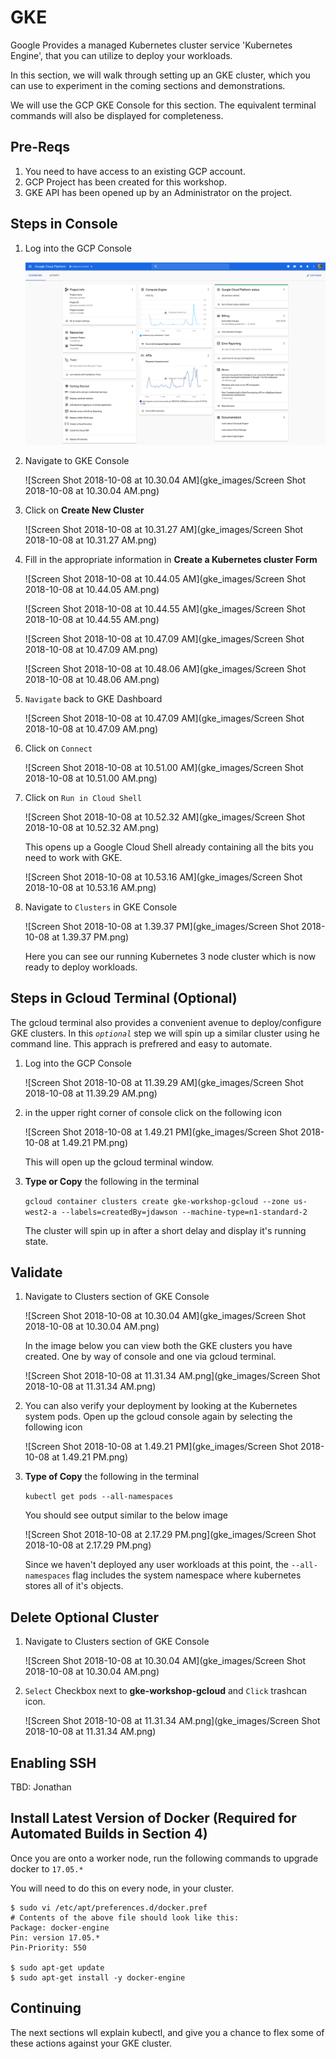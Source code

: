 # GKE

Google Provides a managed Kubernetes cluster service 'Kubernetes Engine', that you can utilize to deploy your workloads.

In this section, we will walk through setting up an GKE cluster, which you can use to experiment in the coming sections and demonstrations.

We will use the GCP GKE Console for this section. The equivalent terminal commands will also be displayed for completeness.


## Pre-Reqs

1. You need to have access to an existing GCP account.
2. GCP Project has been created for this workshop.
3. GKE API has been opened up by an Administrator on the project.

## Steps in Console

1. Log into the GCP Console

	![image14](gke_images/image-14.png)
	
2. Navigate to GKE Console

    ![Screen Shot 2018-10-08 at 10.30.04 AM](gke_images/Screen Shot 2018-10-08 at 10.30.04 AM.png)
    
3. Click on **Create New Cluster**

    ![Screen Shot 2018-10-08 at 10.31.27 AM](gke_images/Screen Shot 2018-10-08 at 10.31.27 AM.png)
    
4. Fill in the appropriate information in **Create a Kubernetes cluster Form**

    ![Screen Shot 2018-10-08 at 10.44.05 AM](gke_images/Screen Shot 2018-10-08 at 10.44.05 AM.png)
    
    ![Screen Shot 2018-10-08 at 10.44.55 AM](gke_images/Screen Shot 2018-10-08 at 10.44.55 AM.png)
    
    ![Screen Shot 2018-10-08 at 10.47.09 AM](gke_images/Screen Shot 2018-10-08 at 10.47.09 AM.png)
    
    ![Screen Shot 2018-10-08 at 10.48.06 AM](gke_images/Screen Shot 2018-10-08 at 10.48.06 AM.png)
    
5. `Navigate` back to GKE Dashboard

    ![Screen Shot 2018-10-08 at 10.47.09 AM](gke_images/Screen Shot 2018-10-08 at 10.47.09 AM.png)
    
6. Click on `Connect`

    ![Screen Shot 2018-10-08 at 10.51.00 AM](gke_images/Screen Shot 2018-10-08 at 10.51.00 AM.png)
    
7. Click on `Run in Cloud Shell`

    ![Screen Shot 2018-10-08 at 10.52.32 AM](gke_images/Screen Shot 2018-10-08 at 10.52.32 AM.png)
    
    This opens up a Google Cloud Shell already containing all the bits you need to work with GKE.
    
    ![Screen Shot 2018-10-08 at 10.53.16 AM](gke_images/Screen Shot 2018-10-08 at 10.53.16 AM.png)
    
8. Navigate to `Clusters` in GKE Console

    ![Screen Shot 2018-10-08 at 1.39.37 PM](gke_images/Screen Shot 2018-10-08 at 1.39.37 PM.png)
    
    Here you can see our running Kubernetes 3 node cluster which is now ready to deploy workloads.

## Steps in Gcloud Terminal (Optional)

The gcloud terminal also provides a convenient avenue to deploy/configure GKE clusters.  In this _`optional`_  step we will
spin up a similar cluster using he command line.  This apprach is prefrered and easy to automate.

1. Log into the GCP Console

	![Screen Shot 2018-10-08 at 11.39.29 AM](gke_images/Screen Shot 2018-10-08 at 11.39.29 AM.png)
	
2. in the upper right corner of console click on the following icon    
 
    ![Screen Shot 2018-10-08 at 1.49.21 PM](gke_images/Screen Shot 2018-10-08 at 1.49.21 PM.png)
    
    This will open up the gcloud terminal window.
    
3. **Type or Copy** the following in the terminal

    `gcloud container clusters create gke-workshop-gcloud --zone us-west2-a --labels=createdBy=jdawson --machine-type=n1-standard-2`

    The cluster will spin up in after a short delay and display it's running state.

   
## Validate

1. Navigate to Clusters section of GKE Console

    ![Screen Shot 2018-10-08 at 10.30.04 AM](gke_images/Screen Shot 2018-10-08 at 10.30.04 AM.png)

    In the image below you can view both the GKE clusters you have created. One by way of console and one via gcloud terminal.
    
    ![Screen Shot 2018-10-08 at 11.31.34 AM.png](gke_images/Screen Shot 2018-10-08 at 11.31.34 AM.png)
    
    
2. You can also verify your deployment by looking at the Kubernetes system pods. Open up the gcloud console again by selecting the
   following icon
   
    ![Screen Shot 2018-10-08 at 1.49.21 PM](gke_images/Screen Shot 2018-10-08 at 1.49.21 PM.png)
    
3. **Type of Copy**  the following in the terminal

    `kubectl get pods --all-namespaces`

    You should see output similar to the below image
    
    ![Screen Shot 2018-10-08 at 2.17.29 PM.png](gke_images/Screen Shot 2018-10-08 at 2.17.29 PM.png)
    
    Since we haven't deployed any user workloads at this point, the `--all-namespaces` flag includes the system namespace
    where kubernetes stores all of it's objects.
    
## Delete Optional Cluster

1. Navigate to Clusters section of GKE Console

    ![Screen Shot 2018-10-08 at 10.30.04 AM](gke_images/Screen Shot 2018-10-08 at 10.30.04 AM.png)
    

2. `Select` Checkbox next to **gke-workshop-gcloud** and `Click` trashcan icon.

   ![Screen Shot 2018-10-08 at 11.31.34 AM.png](gke_images/Screen Shot 2018-10-08 at 11.31.34 AM.png)

## Enabling SSH

TBD: Jonathan

## Install Latest Version of Docker (Required for Automated Builds in Section 4)
Once you are onto a worker node, run the following commands to upgrade docker to `17.05.*`

You will need to do this on every node, in your cluster.

```
$ sudo vi /etc/apt/preferences.d/docker.pref
# Contents of the above file should look like this:
Package: docker-engine
Pin: version 17.05.*
Pin-Priority: 550

$ sudo apt-get update
$ sudo apt-get install -y docker-engine
```

## Continuing

The next sections wll explain kubectl, and give you a chance to flex some of these actions against your GKE cluster.
